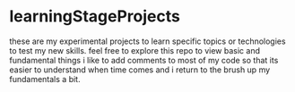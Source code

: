 # learningStageProjects
these are my experimental projects to learn specific topics or technologies to test my new skills. feel free to explore this repo to view basic and fundamental things 
i like to add comments to most of my code so that its easier to understand when time comes 
and i return to the brush up my fundamentals a bit.

